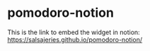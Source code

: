 # pomodoro-notion

This is the link to embed the widget in notion:
https://salsajeries.github.io/pomodoro-notion/
